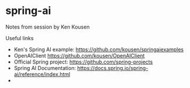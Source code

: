 # spring-ai
Notes from session by Ken Kousen 

Useful links 
- Ken's Spring AI example: https://github.com/kousen/springaiexamples 
- OpenAIClient https://github.com/kousen/OpenAIClient
- Official Spring project: https://github.com/spring-projects
- Spring AI Documentation: https://docs.spring.io/spring-ai/reference/index.html
- 
